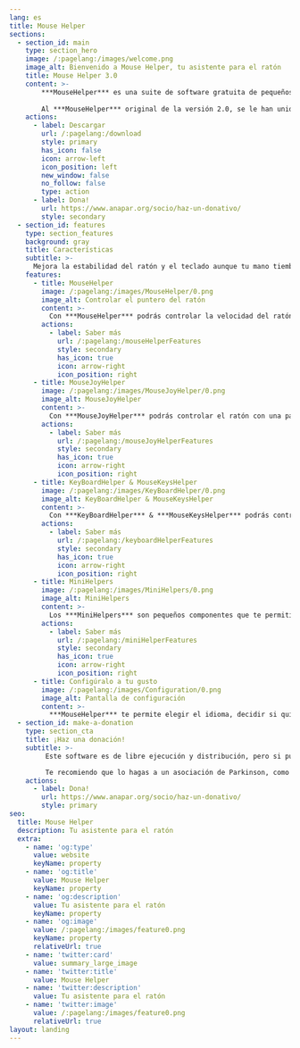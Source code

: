 ```yaml
---
lang: es
title: Mouse Helper
sections:
  - section_id: main
    type: section_hero
    image: /:pagelang:/images/welcome.png
    image_alt: Bienvenido a Mouse Helper, tu asistente para el ratón
    title: Mouse Helper 3.0
    content: >-
        ***MouseHelper*** es una suite de software gratuita de pequeños ayudantes, que está disponible para el Sistema Operativo Windows (7 en adelante)
         
        Al ***MouseHelper*** original de la versión 2.0, se le han unido esta vez más ayudantes, que te permitirán mejorar el manejo con el ratón y con el teclado
    actions:
      - label: Descargar
        url: /:pagelang:/download
        style: primary
        has_icon: false
        icon: arrow-left
        icon_position: left
        new_window: false
        no_follow: false
        type: action
      - label: Dona!
        url: https://www.anapar.org/socio/haz-un-donativo/
        style: secondary
  - section_id: features
    type: section_features
    background: gray
    title: Características
    subtitle: >-
      Mejora la estabilidad del ratón y el teclado aunque tu mano tiemble
    features:
      - title: MouseHelper
        image: /:pagelang:/images/MouseHelper/0.png
        image_alt: Controlar el puntero del ratón
        content: >-
          Con ***MouseHelper*** podrás controlar la velocidad del ratón, el tiempo de pulsación de sus botones o las operaciones de arrastrar y soltar
        actions:
          - label: Saber más
            url: /:pagelang:/mouseHelperFeatures
            style: secondary
            has_icon: true
            icon: arrow-right
            icon_position: right
      - title: MouseJoyHelper
        image: /:pagelang:/images/MouseJoyHelper/0.png
        image_alt: MouseJoyHelper
        content: >-
          Con ***MouseJoyHelper*** podrás controlar el ratón con una palanca de juego (JoyStick)
        actions:
          - label: Saber más
            url: /:pagelang:/mouseJoyHelperFeatures
            style: secondary
            has_icon: true
            icon: arrow-right
            icon_position: right
      - title: KeyBoardHelper & MouseKeysHelper
        image: /:pagelang:/images/KeyBoardHelper/0.png
        image_alt: KeyBoardHelper & MouseKeysHelper
        content: >-
          Con ***KeyBoardHelper*** & ***MouseKeysHelper*** podrás controlar las pulsaciones de las teclas, y mover el ratón con el teclado
        actions:
          - label: Saber más
            url: /:pagelang:/keyboardHelperFeatures
            style: secondary
            has_icon: true
            icon: arrow-right
            icon_position: right
      - title: MiniHelpers
        image: /:pagelang:/images/MiniHelpers/0.png
        image_alt: MiniHelpers
        content: >-
          Los ***MiniHelpers*** son pequeños componentes que te permitirán realizar tareas más especializadas, y sacar el mayor partido a todos los botones de tu JoyStick
        actions:
          - label: Saber más
            url: /:pagelang:/miniHelperFeatures
            style: secondary
            has_icon: true
            icon: arrow-right
            icon_position: right
      - title: Configúralo a tu gusto
        image: /:pagelang:/images/Configuration/0.png
        image_alt: Pantalla de configuración
        content: >-
          ***MouseHelper*** te permite elegir el idioma, decidir si quieres o no que se inicie al hacerlo Windows o incluso ejecutarlo en modo Administrador, para hacerlo sin restricciones
  - section_id: make-a-donation
    type: section_cta
    title: ¡Haz una donación!
    subtitle: >-
         Este software es de libre ejecución y distribución, pero si puedes haz una donación a cualquiera asociación de ayuda si lo encuentras de utilidad.

         Te recomiendo que lo hagas a un asociación de Parkinson, como [ANAPAR](http://www.anapar.org/) o la [Federación Española de Parkinson](https://www.esparkinson.es/)
    actions:
      - label: Dona!
        url: https://www.anapar.org/socio/haz-un-donativo/
        style: primary
seo:
  title: Mouse Helper
  description: Tu asistente para el ratón
  extra:
    - name: 'og:type'
      value: website
      keyName: property
    - name: 'og:title'
      value: Mouse Helper
      keyName: property
    - name: 'og:description'
      value: Tu asistente para el ratón
      keyName: property
    - name: 'og:image'
      value: /:pagelang:/images/feature0.png
      keyName: property
      relativeUrl: true
    - name: 'twitter:card'
      value: summary_large_image
    - name: 'twitter:title'
      value: Mouse Helper
    - name: 'twitter:description'
      value: Tu asistente para el ratón
    - name: 'twitter:image'
      value: /:pagelang:/images/feature0.png
      relativeUrl: true
layout: landing
---
```


